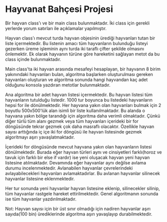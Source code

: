 # Hayvanat Bahçesi Projesi

Bir hayvan class'ı ve bir main class bulunmaktadır. İki class için gerekli yerlerde yorum satırları ile açıklamalar yapılmıştır. 

Hayvan class'ı mevcut turda hayvan objesinin ürediği hayvanları tutan bir liste içermektedir. Bu listenin amacı tüm hayvanların bulunduğu listeyi gezerken üreme işleminin aynı turda iki taraflı çifter şekilde olmasını önlemektir. Ek olarak hayvanın türüne göre hareketini sağlayan metot da bu class içinde bulunmaktadır.

Main class'ta iki hayvan arasında mesafeyi hesaplayan, bir hayvanın 8 birim yakınındaki hayvanları bulan, algoritma başlarken oluşturulması gereken hayvanları oluşturan ve algoritma sonunda hangi hayvandan kaç adet olduğunu konsola yazdıran metotlar bulunmaktadır. 

Ana algoritma bir adet hayvan listesi içermektedir. Bu hayvan listesi tüm hayvanların tutulduğu listedir. 1000 tur boyunca bu listedeki hayvanların hepsi for ile dönülmektedir. Her hayvana yakın olan hayvanları bulmak için 2 boyutlu 500x500'lük alan isimli bir liste kullanılmaktadır. Bu alanda o hayvana yakın bölge tarandığı için algoritma daha verimli olmaktadır. Çünkü diğer türlü tüm alanı gezmek veya tüm hayvanları içerideki bir for döngüsünde tekrar gezmek çok daha masraflı olacaktır. Özellikle hayvan sayısı arttığında iç içe iki for döngüsü ile hayvan listesinde gezmek algoritmayı aşırı yavaşlatmaktadır. 

İçerideki for döngüsünde mevcut hayvana yakın olan hayvanların listesi dönülmektedir. Burada eğer hayvan türleri aynı ve cinsiyetleri farklı(horoz ve tavuk için farklı bir else if vardır) ise yeni oluşacak hayvan yeni hayvan listesine atılmaktadır. Devamında eğer hayvanlar aynı değilse avlama durumu incelenmektedir. Avlanabilen hayvanlar çevrelerindeki avlayabilecekleri hayvanları avlamaktadırlar. Bu avlanan hayvanlar silinecek hayvanlar listesine eklenmektedir.

Her tur sonunda yeni hayvanlar hayvan listesine eklenip, silinecekler silinip, tüm hayvanlar rastgele hareket ettirilmektedir. Genel algoritmanın sonunda ise tüm hayvanlar yazdırılmaktadır.  

Not: Hayvan sayısı için bir üst sınır olmadığı için nadiren hayvanlar aşırı sayıda(100 bin) ürediklerinde algoritma aşırı yavaşlayıp durabilmektedir.
